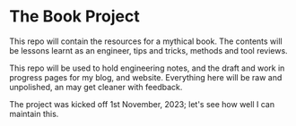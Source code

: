 # The Book Project

This repo will contain the resources for a mythical book. The contents will be lessons learnt as an engineer, tips and tricks, methods and tool reviews.

This repo will be used to hold engineering notes, and the draft and work in progress pages for my blog, and website.  Everything here will be raw and unpolished, an may get cleaner with feedback.

The project was kicked off 1st November, 2023; let's see how well I can maintain this.